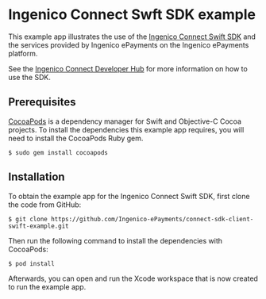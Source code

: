 Ingenico Connect Swft SDK example
=======================

This example app illustrates the use of the [Ingenico Connect Swift SDK](https://github.com/Ingenico-ePayments/connect-sdk-client-swift) and the services provided by Ingenico ePayments on the Ingenico ePayments platform.

See the [Ingenico Connect Developer Hub](https://epayments.developer-ingenico.com/documentation/sdk/mobile/swift/) for more information on how to use the SDK.

Prerequisites
------------

[CocoaPods](https://cocoapods.org/) is a dependency manager for Swift and Objective-C Cocoa projects.
 To install the dependencies this example app requires, you will need to install the CocoaPods Ruby gem.

```
$ sudo gem install cocoapods
```

Installation
------------

To obtain the example app for the Ingenico Connect Swift SDK, first clone the code from GitHub:

```
$ git clone https://github.com/Ingenico-ePayments/connect-sdk-client-swift-example.git
```

Then run the following command to install the dependencies with CocoaPods:

```
$ pod install
```

Afterwards, you can open and run the Xcode workspace that is now created to run the example app.
